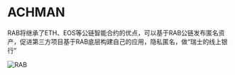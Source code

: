 # ACHMAN
 RAB将继承了ETH、EOS等公链智能合约的优点，可以基于RAB公链发布匿名资产，促进第三方项目基于RAB底层构建自己的应用，隐私匿名，做“瑞士的线上银行” 

![RAB](https://github.com/user-attachments/assets/e5648eab-aa6e-40a6-8686-e2bcef09508f)
